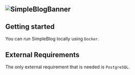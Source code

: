 ![SimpleBlogBanner](https://github.com/okjlez/SimpleBlog/blob/master/Web/blob/ReadMeLogo.png?raw=true)
----------------------------------------------------------------
## Getting started
You can run SimpleBlog locally using `Docker`.

## External Requirements
The only external requirement that is needed is `PostgreSQL`.
